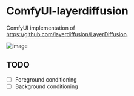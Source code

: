 # ComfyUI-layerdiffusion
ComfyUI implementation of https://github.com/layerdiffusion/LayerDiffusion.

![image](https://github.com/huchenlei/ComfyUI-layerdiffusion/assets/20929282/413945a2-0948-405e-b524-e164ba54325d)

## TODO
- [ ] Foreground conditioning
- [ ] Background conditioning
